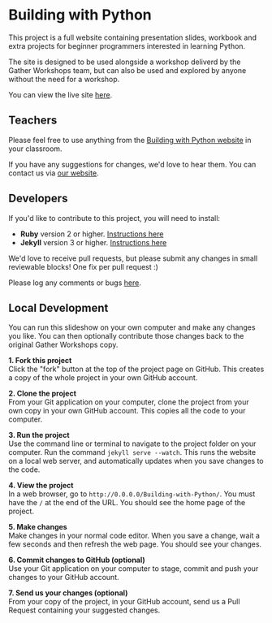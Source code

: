 # Building with Python

This project is a full website containing presentation slides, workbook and extra projects for beginner programmers interested in learning Python.

The site is designed to be used alongside a workshop deliverd by the Gather Workshops team, but can also be used and explored by anyone without the need for a workshop.

You can view the live site [here](http://nzgather.github.io/Building-with-Python).




## Teachers

Please feel free to use anything from the [Building with Python website](http://nzgather.github.io/Building-with-Python) in your classroom. 

If you have any suggestions for changes, we'd love to hear them. You can contact us via [our website](http://gathergather.co.nz/workshops/contact/).





## Developers

If you'd like to contribute to this project, you will need to install:

- **Ruby** version 2 or higher. [Instructions here](https://www.ruby-lang.org/en/downloads/)
- **Jekyll** version 3 or higher. [Instructions here](http://jekyllrb.com/docs/installation/)

We'd love to receive pull requests, but please submit any changes in small reviewable blocks! One fix per pull request :)

Please log any comments or bugs [here](https://github.com/gatherworkshops/Building-with-Python/issues).





## Local Development

You can run this slideshow on your own computer and make any changes you like. You can then optionally contribute those changes back to the original Gather Workshops copy.

**1. Fork this project**<br>
Click the "fork" button at the top of the project page on GitHub. This creates a copy of the whole project in your own GitHub account.

**2. Clone the project**<br>
From your Git application on your computer, clone the project from your own copy in your own GitHub account. This copies all the code to your computer.

**3. Run the project**<br>
Use the command line or terminal to navigate to the project folder on your computer. Run the command `jekyll serve --watch`. This runs the website on a local web server, and automatically updates when you save changes to the code.

**4. View the project**<br>
In a web browser, go to `http://0.0.0.0/Building-with-Python/`. You must have the `/` at the end of the URL. You should see the home page of the project.

**5. Make changes**<br>
Make changes in your normal code editor. When you save a change, wait a few seconds and then refresh the web page. You should see your changes.

**6. Commit changes to GitHub (optional)**<br>
Use your Git application on your computer to stage, commit and push your changes to your GitHub account.

**7. Send us your changes (optional)**<br>
From your copy of the project, in your GitHub account, send us a Pull Request containing your suggested changes.









